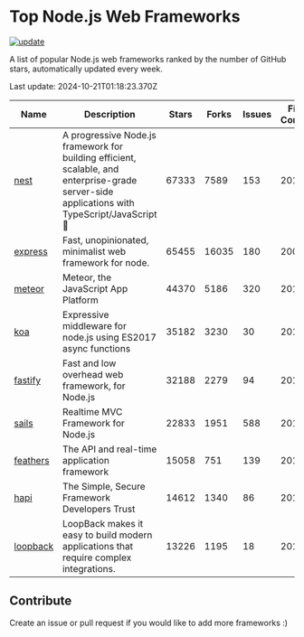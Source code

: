 # Top Node.js Web Frameworks

[![update](https://github.com/sunnysid3up/nodejs-web-frameworks/actions/workflows/update.yml/badge.svg)](https://github.com/sunnysid3up/nodejs-web-frameworks/actions/workflows/update.yml)

A list of popular Node.js web frameworks ranked by the number of GitHub stars, automatically updated every week.

Last update: 2024-10-21T01:18:23.370Z

| Name          | Description          | Stars                     | Forks          | Issues               | First Commit        | Last Commit         | Language          |
|---------------|----------------------|---------------------------|----------------|----------------------|---------------------|---------------------|-------------------|
| [nest](https://github.com/nestjs/nest) | A progressive Node.js framework for building efficient, scalable, and enterprise-grade server-side applications with TypeScript/JavaScript 🚀 | 67333 | 7589 | 153 | 2017 | 2024-10-21 | TS |
| [express](https://github.com/expressjs/express) | Fast, unopinionated, minimalist web framework for node. | 65455 | 16035 | 180 | 2009 | 2024-10-20 | JS |
| [meteor](https://github.com/meteor/meteor) | Meteor, the JavaScript App Platform | 44370 | 5186 | 320 | 2012 | 2024-10-20 | JS |
| [koa](https://github.com/koajs/koa) | Expressive middleware for node.js using ES2017 async functions | 35182 | 3230 | 30 | 2013 | 2024-10-20 | JS |
| [fastify](https://github.com/fastify/fastify) | Fast and low overhead web framework, for Node.js | 32188 | 2279 | 94 | 2016 | 2024-10-21 | JS |
| [sails](https://github.com/balderdashy/sails) | Realtime MVC Framework for Node.js | 22833 | 1951 | 588 | 2012 | 2024-10-20 | JS |
| [feathers](https://github.com/feathersjs/feathers) | The API and real-time application framework | 15058 | 751 | 139 | 2011 | 2024-10-19 | TS |
| [hapi](https://github.com/hapijs/hapi) | The Simple, Secure Framework Developers Trust | 14612 | 1340 | 86 | 2011 | 2024-10-19 | JS |
| [loopback](https://github.com/strongloop/loopback) | LoopBack makes it easy to build modern applications that require complex integrations. | 13226 | 1195 | 18 | 2013 | 2024-10-15 | JS |

## Contribute 

Create an issue or pull request if you would like to add more frameworks :)
